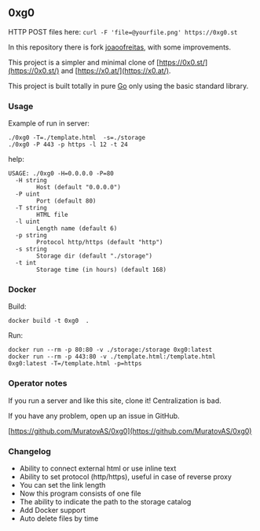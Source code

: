## 0xg0

HTTP POST files here:
    `curl -F 'file=@yourfile.png' https://0xg0.st`

In this repository there is fork [joaoofreitas](https://github.com/joaoofreitas/0xg0.st), with some improvements.

This project is a simpler and minimal clone of [https://0x0.st/](https://0x0.st/) and [https://x0.at/](https://x0.at/).

This project is built totally in pure [Go](https://go.dev) only using the basic standard library.

### Usage

Example of run in server:
```
./0xg0 -T=./template.html  -s=./storage
./0xg0 -P 443 -p https -l 12 -t 24
```

help: 
```
USAGE: ./0xg0 -H=0.0.0.0 -P=80 
  -H string
    	Host (default "0.0.0.0")
  -P uint
    	Port (default 80)
  -T string
    	HTML file
  -l uint
    	Length name (default 6)
  -p string
    	Protocol http/https (default "http")
  -s string
    	Storage dir (default "./storage")
  -t int
    	Storage time (in hours) (default 168)
```

### Docker

Build:
```
docker build -t 0xg0  . 
```

Run:
```
docker run --rm -p 80:80 -v ./storage:/storage 0xg0:latest
docker run --rm -p 443:80 -v ./template.html:/template.html 0xg0:latest -T=/template.html -p=https
```


### Operator notes
If you run a server and like this site, clone it! Centralization is bad.

If you have any problem, open up an issue in GitHub.

[https://github.com/MuratovAS/0xg0](https://github.com/MuratovAS/0xg0)

### Changelog

- Ability to connect external html or use inline text
- Ability to set protocol (http/https), useful in case of reverse proxy
- You can set the link length
- Now this program consists of one file
- The ability to indicate the path to the storage catalog
- Add Docker support
- Auto delete files by time